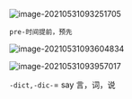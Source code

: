 



![image-20210531093251705](D:\Stefan\Documents\typoma\resultImg\image-20210531093251705.png)

`pre-时间提前，预先`

![image-20210531093604834](D:\Stefan\Documents\typoma\resultImg\image-20210531093604834.png)

![image-20210531093957017](D:\Stefan\Documents\typoma\resultImg\image-20210531093957017.png)

`-dict,-dic-`= say 言，词，说



































